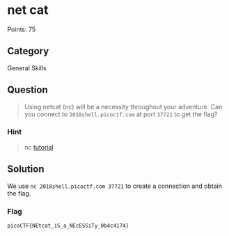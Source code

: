 # net cat
Points: 75

## Category
General Skills

## Question
>Using netcat (nc) will be a necessity throughout your adventure. Can you connect to `2018shell.picoctf.com` at port `37721` to get the flag?

### Hint
>nc [tutorial](https://linux.die.net/man/1/nc)

## Solution
We use `nc 2018shell.picoctf.com 37721` to create a connection and obtain the flag.

### Flag
`picoCTF{NEtcat_iS_a_NEcESSiTy_0b4c4174}`